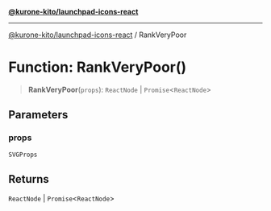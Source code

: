 [**@kurone-kito/launchpad-icons-react**](../README.md)

***

[@kurone-kito/launchpad-icons-react](../globals.md) / RankVeryPoor

# Function: RankVeryPoor()

> **RankVeryPoor**(`props`): `ReactNode` \| `Promise`\<`ReactNode`\>

## Parameters

### props

`SVGProps`

## Returns

`ReactNode` \| `Promise`\<`ReactNode`\>
